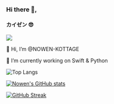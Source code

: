 ### Hi there 👋,
#### カイゼン 😎

![](https://komarev.com/ghpvc/?username=KOTTAGENVH&style=for-the-badge-square)

👋 Hi, I’m @NOWEN-KOTTAGE 

🌱 I’m currently working on Swift & Python

![Top Langs](https://github-readme-stats.vercel.app/api/top-langs/?username=KOTTAGENVH&hide_progress=false)

[![Nowen's GitHub stats](https://github-readme-stats.vercel.app/api?username=KOTTAGENVH)](https://github.com/anuraghazra/github-readme-stats)

[![GitHub Streak](https://streak-stats.demolab.com?user=KottageNVH&theme=dark&hide_border=true)](https://git.io/streak-stats)
